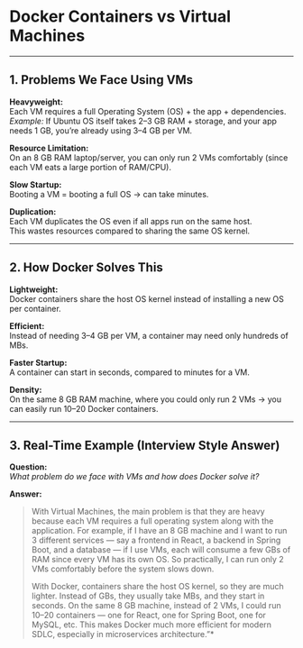 # Docker Containers vs Virtual Machines

---

## 1. Problems We Face Using VMs

**Heavyweight:**  
Each VM requires a full Operating System (OS) + the app + dependencies.  
*Example:* If Ubuntu OS itself takes 2–3 GB RAM + storage, and your app needs 1 GB, you’re already using 3–4 GB per VM.

**Resource Limitation:**  
On an 8 GB RAM laptop/server, you can only run 2 VMs comfortably (since each VM eats a large portion of RAM/CPU).

**Slow Startup:**  
Booting a VM = booting a full OS → can take minutes.

**Duplication:**  
Each VM duplicates the OS even if all apps run on the same host.  
This wastes resources compared to sharing the same OS kernel.

---

## 2. How Docker Solves This

**Lightweight:**  
Docker containers share the host OS kernel instead of installing a new OS per container.

**Efficient:**  
Instead of needing 3–4 GB per VM, a container may need only hundreds of MBs.

**Faster Startup:**  
A container can start in seconds, compared to minutes for a VM.

**Density:**  
On the same 8 GB RAM machine, where you could only run 2 VMs → you can easily run 10–20 Docker containers.

---

## 3. Real-Time Example (Interview Style Answer)

**Question:**  
*What problem do we face with VMs and how does Docker solve it?*

**Answer:**  
> With Virtual Machines, the main problem is that they are heavy because each VM requires a full operating system along with the application. For example, if I have an 8 GB machine and I want to run 3 different services — say a frontend in React, a backend in Spring Boot, and a database — if I use VMs, each will consume a few GBs of RAM since every VM has its own OS. So practically, I can run only 2 VMs comfortably before the system slows down.  
>  
> With Docker, containers share the host OS kernel, so they are much lighter. Instead of GBs, they usually take MBs, and they start in seconds. On the same 8 GB machine, instead of 2 VMs, I could run 10–20 containers — one for React, one for Spring Boot, one for MySQL, etc. This makes Docker much more efficient for modern SDLC, especially in microservices architecture.”*